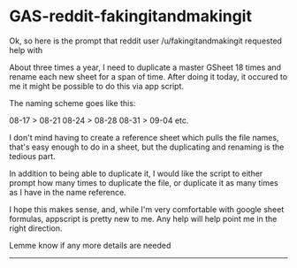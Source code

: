 # GAS-reddit-fakingitandmakingit

Ok, so here is the prompt that reddit user /u/fakingitandmakingit requested help with

About three times a year, I need to duplicate a master GSheet 18 times and rename each new sheet for a span of time. After doing it today, it occured to me it might be possible to do this via app script.

The naming scheme goes like this:

08-17 > 08-21
08-24 > 08-28
08-31 > 09-04
etc.

I don't mind having to create a reference sheet which pulls the file names, that's easy enough to do in a sheet, but the duplicating and renaming is the tedious part.

In addition to being able to duplicate it, I would like the script to either prompt how many times to duplicate the file, or duplicate it as many times as I have in the name reference.

I hope this makes sense, and, while I'm very comfortable with google sheet formulas, appscript is pretty new to me. Any help will help point me in the right direction.

Lemme know if any more details are needed

---------

